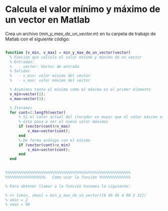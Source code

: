 # Calcula el valor mínimo y máximo de un vector en Matlab

Crea un archivo (_min_y_max_de_un_vector.m_) en tu carpeta de trabajo de Matlab con el siguiente código:

```matlab

function [v_min, v_max] = min_y_max_de_un_vector(vector)
  % Función que calcula el valor mínimo y máximo de un vector
  % Entradas:
  %   - vector: Vector de entrada
  % Salidas
  %   - v_min: valor mínimo del vector
  %   - v_max: valor máximo del vector

  % Asumimos tanto el mínimo como el máximo es el primer elemento
  v_min=vector(1);
  v_max=vector(1);

  % Iteramos
  for cont=2:length(vector)
      % Si el valor actual del iterador es mayor que el valor máximo asumido,
      % éste pasa a ser el nuevo valor máximos
      if (vector(cont)>v_max)
          v_max=vector(cont);
      end
      % De forma análoga con el mínimo
      if (vector(cont)<v_min)
          v_min=vector(cont);
      end
  end

  
%%%%%%%%%%%%%%%%%%%%%%%%%%%%%%%%%%%%%%%%%%%%%%%%%%%%%%%% 
%%%%%%%%%%%%%%%%%%   Cómo usar la función %%%%%%%%%%%%%%

% Para obtener llamar a la función hacemos lo siguiente:

% >> [vmin, vmax] = min_y_max_de_un_vector([6 45 45 4 98 2 32])
% vmin = 2
% vmax = 98

```
